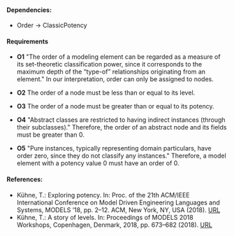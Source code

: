#### Dependencies:
- Order &#8594; ClassicPotency

#### Requirements
- **O1** "The order of a modeling element can be regarded as a measure of its set-theoretic classification power, since it corresponds to the maximum depth of the “type-of” relationships originating from an element." In our interpretation, order can only be assigned to nodes.

- **O2** The order of a node must be less than or equal to its level.

- **O3** The order of a node must be greater than or equal to its potency.

- **O4** "Abstract classes are restricted to having indirect instances (through their subclasses)." Therefore, the order of an abstract node and its fields must be greater than 0.

- **O5** "Pure instances, typically representing domain particulars, have order zero, since they do not classify any instances." Therefore, a model element with a potency value 0 must have an order of 0.

#### References:
- Kühne, T.: Exploring potency. In: Proc. of the 21th ACM/IEEE International Conference on Model Driven Engineering Languages and Systems, MODELS ’18, pp. 2–12. ACM, New York, NY, USA (2018). [URL](https://www.doi.org/10.1145/3239372.3239411)
- Kühne, T.: A story of levels. In: Proceedings of MODELS 2018 Workshops, Copenhagen, Denmark, 2018, pp. 673–682 (2018). [URL](http://ceur-ws.org/Vol-2245/multi_paper_5.pdf)